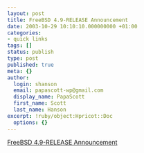 ```yaml
---
layout: post
title: FreeBSD 4.9-RELEASE Announcement
date: 2003-10-29 10:10:10.000000000 +01:00
categories:
- quick links
tags: []
status: publish
type: post
published: true
meta: {}
author:
  login: shanson
  email: papascott-wp@gmail.com
  display_name: PapaScott
  first_name: Scott
  last_name: Hanson
excerpt: !ruby/object:Hpricot::Doc
  options: {}
---
```

<p><a title="We don't name our releases after cats" href="http://www.freebsd.org/releases/4.9R/announce.html">FreeBSD 4.9-RELEASE Announcement</a></p>
